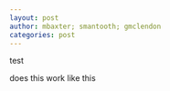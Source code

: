 ```yaml
---
layout: post
author: mbaxter; smantooth; gmclendon
categories: post
---
```


test

does this work like this
